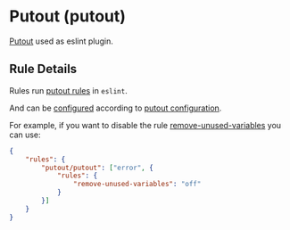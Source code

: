 # Putout (putout)

[Putout](https://github.com/coderaiser/putout) used as eslint plugin.

## Rule Details

Rules run [putout rules](https://github.com/coderaiser/putout#built-in-transforms) in `eslint`.

And can be [configured](https://eslint.org/docs/user-guide/configuring#configuring-rules) according to [putout configuration](https://github.com/coderaiser/putout#configuration).

For example, if you want to disable the rule [remove-unused-variables](https://github.com/coderaiser/putout/tree/master/packages/plugin-remove-unused-variables) you can use:

```json
{
    "rules": {
        "putout/putout": ["error", {
            "rules": {
                "remove-unused-variables": "off"
            }
        }]
    }
}
```
